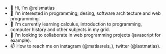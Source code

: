 - 👋 Hi, I’m @reismatias
- 👀 I’m interested in programming, desing, software architecture and web programming.
- 🌱 I'm currently learning calculus, introduction to programming, computer history and other subjects in my grid.
- 💞️ I’m looking to collaborate in web programming projects (javascript for example).
- 📫 How to reach me on instagram (@matiasreis_), twitter (@lastmatias).

<!---
reismatias/reismatias is a ✨ special ✨ repository because its `README.md` (this file) appears on your GitHub profile.
You can click the Preview link to take a look at your changes.
--->
